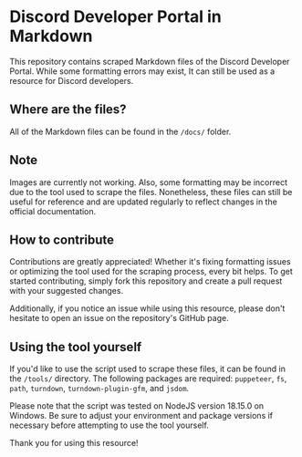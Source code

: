 # Discord Developer Portal in Markdown
This repository contains scraped Markdown files of the Discord Developer Portal. While some formatting errors may exist, It can still be used as a resource for Discord developers.

## Where are the files?
All of the Markdown files can be found in the `/docs/` folder.

## Note
Images are currently not working. Also, some formatting may be incorrect due to the tool used to scrape the files. Nonetheless, these files can still be useful for reference and are updated regularly to reflect changes in the official documentation.

## How to contribute
Contributions are greatly appreciated! Whether it's fixing formatting issues or optimizing the tool used for the scraping process, every bit helps. To get started contributing, simply fork this repository and create a pull request with your suggested changes.

Additionally, if you notice an issue while using this resource, please don't hesitate to open an issue on the repository's GitHub page.

## Using the tool yourself
If you'd like to use the script used to scrape these files, it can be found in the `/tools/` directory. The following packages are required: `puppeteer`, `fs`, `path`, `turndown`, `turndown-plugin-gfm`, and `jsdom`.

Please note that the script was tested on NodeJS version 18.15.0 on Windows. Be sure to adjust your environment and package versions if necessary before attempting to use the tool yourself. 

Thank you for using this resource!
